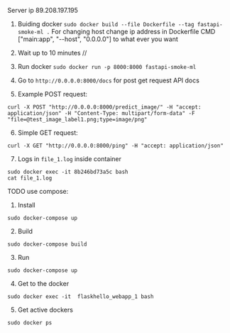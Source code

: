Server ip 89.208.197.195

1. Buiding docker ```sudo docker build --file Dockerfile --tag fastapi-smoke-ml .```
For changing host change ip address in Dockerfile CMD ["main:app", "--host", "0.0.0.0"] to what ever you want

2. Wait up to 10 minutes //

3. Run docker ```sudo docker run -p 8000:8000 fastapi-smoke-ml```

4. Go to ```http://0.0.0.0:8000/docs``` for post get request API docs

5. Example POST request:

```curl -X POST "http://0.0.0.0:8000/predict_image/" -H "accept: application/json" -H "Content-Type: multipart/form-data" -F "file=@test_image_label1.png;type=image/png"```

6. Simple GET request:

```curl -X GET "http://0.0.0.0:8000/ping" -H "accept: application/json"```


7. Logs in ```file_1.log``` inside container
```
sudo docker exec -it 8b246bd73a5c bash
cat file_1.log
```

TODO use compose:

1. Install
```
sudo docker-compose up
```

2. Build
```
sudo docker-compose build
```

3. Run
```
sudo docker-compose up
```

4. Get to the docker
```
sudo docker exec -it  flaskhello_webapp_1 bash
```

5. Get active dockers
```
sudo docker ps
```